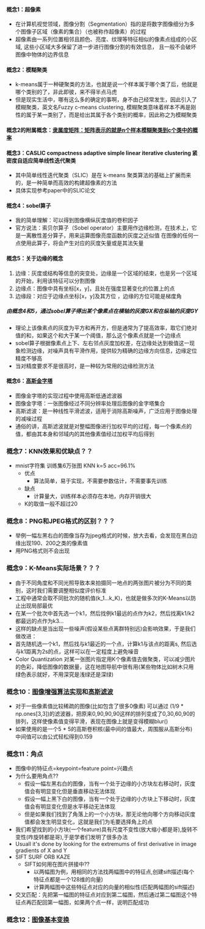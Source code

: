 #### 概念1：超像素
+ 在计算机视觉领域，图像分割（Segmentation）指的是将数字图像细分为多个图像子区域（像素的集合）（也被称作超像素）的过程
+ 超像素由一系列位置相邻且颜色、亮度、纹理等特征相似的像素点组成的小区域, 这些小区域大多保留了进一步进行图像分割的有效信息，
且一般不会破坏图像中物体的边界信息

#### 概念2：模糊聚类
+ k-means属于一种硬聚类的方法，也就是说一个样本属于哪个类了后，他就是哪个类别的了，非此即彼，来不得半点马虎
+ 但是现实生活中，哪有这么多的确定的事啊，身不由己经常发生，因此引入了模糊聚类，英文名Fuzzy c-means clustering, 
模糊聚类意味着样本不再是刚性的属于某一类别了，而是给出其属于各个类别的概率，因此称之为模糊聚类

#### 概念2的附属概念：[隶属度矩阵：矩阵表示的就是n个样本模糊聚类到c个类中的概率](https://blog.csdn.net/changyuanchn/article/details/80427893)

#### 概念3：CASLIC compactness adaptive simple linear iterative clustering 紧密度自适应简单线性迭代聚类
+ 其中简单线性迭代聚类（SLIC）是在 k-means 聚类算法的基础上扩展而来的，是一种简单而高效的构建超像素的方法
+ 具体实现参考paper中的SLIC论文

#### 概念4：sobel算子
+ 我的简单理解：可以得到图像横纵灰度值的卷积因子
+ 官方说法：索贝尔算子（Sobel operator）主要用作边缘检测，在技术上，它是一离散性差分算子，用来运算图像亮度函数的灰度之近似值
在图像的任何一点使用此算子，将会产生对应的灰度矢量或是其法矢量
 
#### 概念5：关于边缘的概念
1. 边缘：灰度或结构等信息的突变处，边缘是一个区域的结束，也是另一个区域的开始，利用该特征可以分割图像
2. 边缘点：图像中具有坐标[x，y]，且处在强度显著变化的位置上的点
3. 边缘段：对应于边缘点坐标[x，y]及其方位 ，边缘的方位可能是梯度角

##### 由概念4和5，通过sobel算子得出某个像素点在横轴的灰度GX和在纵轴的灰度GY
+ 理论上该像素点的灰度为平方和再开方，但是通常为了提高效率，取它们绝对值的和，如果这个和大于某一个阈值，那么这个像素点就是一个边缘点
+ sobel算子根据像素点上下、左右邻点灰度加权差，在边缘处达到极值这一现象检测边缘，对噪声具有平滑作用，提供较为精确的边缘方向信息，边缘定位精度不够高
+ 当对精度要求不是很高时，是一种较为常用的边缘检测方法

#### 概念6：[高斯金字塔](https://zhuanlan.zhihu.com/p/32815143)
+ 图像金字塔的实现过程中使用高斯低通滤波器
+ 图像金字塔：一张图像经过不同分辨率处理后图像的金字塔集合
+ 高斯滤波：是一种线性平滑滤波，适用于消除高斯噪声，广泛应用于图像处理的减噪过程
+ 通俗的讲，高斯滤波就是对整幅图像进行加权平均的过程，每一个像素点的值，都由其本身和邻域内的其他像素值经过加权平均后得到

### 概念7：KNN效果和优缺点？？
+ mnist字符集 训练集6万张图 KNN k=5 acc=96.1%
  + 优点
    + 算法简单，易于实现，不需要参数估计，不需要事先训练
  + 缺点
    + 计算量大，训练样本必须存在本地，内存开销很大
  + K的取值一般不超过20
 
 ### 概念8：PNG和JPEG格式的区别？？？
 + 举例一幅左黑右白的图像当存为jpeg格式的时候，放大去看，会发现在黑白边缘出现190、200之类的像素值
 + 用PNG格式则不会出现
  
 ### 概念9：K-Means实际场景？？？
 + 由于不同角度和不同光照导致本来拍摄同一地点的两张图片被分为不同的类别，这时我们需要调整相似度评价标准
 + 工程中通常会取不同批次的随机值(k_1...k_K)，也就是做多次的K-Means以防止出现局部最优
 + 在某一个批次中首先选一个k1，然后找例k1最远的点作为k2，然后找离k1/k2都最远的点作为k3...
 + 这样的缺点是当出现一些噪声(假设某些点离群特别远)会影响效果，于是我们做改进：
 + 首先随机选一个k1，然后找与k1最近的一个点，计算k1与该点的距离s, 然后选与k1距离为2s的点，这样可以在一定程度上避免噪音
 + Color Quantization 对某一张图片指定用K个像素值去做聚类，可以减少图片的色彩，降低图像的数据量，这在地图导航中很有用(某些物体比如树木只用绿色表示就好，不用深究是浅绿还是深绿)
 
 ### 概念10：[图像增强算法实现](https://blog.csdn.net/u013033431/article/details/50907806)和[高斯滤波](https://blog.csdn.net/sunmc1204953974/article/details/50634652#:~:text=%E9%AB%98%E6%96%AF%E6%BB%A4%E6%B3%A2%E5%9C%A8%E5%9B%BE%E5%83%8F%E5%A4%84%E7%90%86,%E5%A4%84%E7%90%86%E7%9A%84%E5%87%8F%E5%99%AA%E8%BF%87%E7%A8%8B%E3%80%82)
 + 对于一些像素值比较稀疏的图像(比如包含了很多0像素) 可以通过 (1/9 * np.ones[3,3])的滤波器，把原来0,90,90,90这样的排列变成了0,30,60,90的排列，这样使像素值变得平滑，表现在图像上就是变得模糊blur()
 + 如果使用的是一个5 * 5的高斯卷积核(最中间的值最大，周围服从高斯分布) 中间值可以由公式轻松得到0.159
 
### 概念11：角点
+ 图像中的特征点=keypoint=feature point=兴趣点
+ 为什么要用角点?? 
  + 假设一幅左黑右白的图像，当有一个处于边缘的小方块左右移动时，灰度值会有明显变化但是垂直移动无法体现
  + 假设一幅上黑下白的图像，当有一个处于边缘的小方块上下移动时，灰度值会有明显变化但是水平移动无法体现
  + 但是如果我们找到了角落上的一个小方块，那无论他向哪个方向移动灰度值都会发生明显变化，这就是我们为毛要选择角上的点
+ 我们希望找到的小方块(一个feature)具有尺度不变性(放大缩小都是哥),旋转不变性(咋旋转都是哥),于是学者们发明了很多办法
+ Usuall it's done by looking for the extremums of first derivative in image gradients of X and Y
+ SIFT SURF ORB KAZE
  + SIFT如何用在图片拼接中??
    + 以两幅图为例，用相同的方法找两幅图中的特征点,创建sift描述(每个特征点都是一个128维的向量)
    + 计算两幅图中这些特征点对应的向量的相似性(匹配两幅图的sift描述)
+ 交叉匹配：先把第一幅图的特征点对应到第二幅图，然后通过第二幅图这个特征点再匹配回第一幅图，如果两个点一样，说明匹配成功

### 概念12：[图像基本变换](https://blog.csdn.net/andylei777/article/details/78333817)



